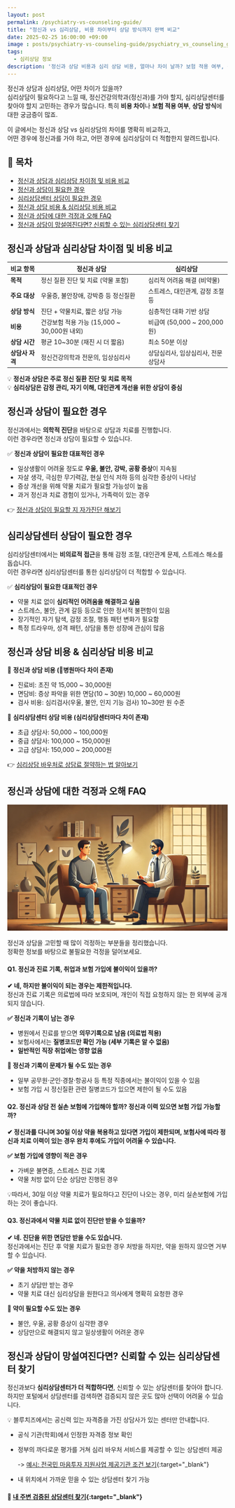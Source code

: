 ```yaml
---
layout: post
permalink: /psychiatry-vs-counseling-guide/
title: "정신과 vs 심리상담, 비용 차이부터 상담 방식까지 완벽 비교"
date: 2025-02-25 16:00:00 +09:00
image : posts/psychiatry-vs-counseling-guide/psychiatry_vs_counseling_guide_thumb.png
tags:
  - 심리상담 정보
description: '정신과 상담 비용과 심리 상담 비용, 얼마나 차이 날까? 보험 적용 여부, 상담 방식 차이를 비교하고 내게 맞는 상담을 선택하세요.'
---
```


정신과 상담과 심리상담, 어떤 차이가 있을까?  
심리상담이 필요하다고 느낄 때, 정신건강의학과(정신과)를 가야 할지, 심리상담센터를 찾아야 할지 고민하는 경우가 많습니다. 특히 **비용 차이**나 **보험 적용 여부**, **상담 방식**에 대한 궁금증이 많죠.

이 글에서는 정신과 상담 vs 심리상담의 차이를 명확히 비교하고,  
어떤 경우에 정신과를 가야 하고, 어떤 경우에 심리상담이 더 적합한지 알려드립니다.

## 📌 목차

- [정신과 상담과 심리상담 차이점 및 비용 비교](#정신과-상담과-심리상담-차이점-및-비용-비교)
- [정신과 상담이 필요한 경우](#정신과-상담이-필요한-경우)
- [심리상담센터 상담이 필요한 경우](#심리상담센터-상담이-필요한-경우)
- [정신과 상담 비용 & 심리상담 비용 비교](#정신과-상담-비용--심리상담-비용-비교)
- [정신과 상담에 대한 걱정과 오해 FAQ](#정신과-상담에-대한-걱정과-오해-faq)
- [정신과 상담이 망설여진다면? 신뢰할 수 있는 심리상담센터 찾기](#정신과-상담이-망설여진다면-신뢰할-수-있는-심리상담센터-찾기)

## 정신과 상담과 심리상담 차이점 및 비용 비교

| 비교 항목      | 정신과 상담                           | 심리상담                    |
| ---------- | -------------------------------- | ----------------------- |
| **목적**     | 정신 질환 진단 및 치료 (약물 포함)            | 심리적 어려움 해결 (비약물)        |
| **주요 대상**  | 우울증, 불안장애, 강박증 등 정신질환            | 스트레스, 대인관계, 감정 조절 등     |
| **상담 방식**  | 진단 + 약물치료, 짧은 상담 가능              | 심층적인 대화 기반 상담           |
| **비용**     | 건강보험 적용 가능 (15,000 ~ 30,000원 내외) | 비급여 (50,000 ~ 200,000원) |
| **상담 시간**  | 평균 10~30분 (재진 시 더 짧음)            | 최소 50분 이상               |
| **상담사 자격** | 정신건강의학과 전문의, 임상심리사               | 상담심리사, 임상심리사, 전문상담사     |

💡 **정신과 상담은 주로 정신 질환 진단 및 치료 목적**  
💡 **심리상담은 감정 관리, 자기 이해, 대인관계 개선을 위한 상담이 중심**

## 정신과 상담이 필요한 경우

정신과에서는 **의학적 진단**을 바탕으로 상담과 치료를 진행합니다.  
이런 경우라면 정신과 상담이 필요할 수 있습니다.

✅ **정신과 상담이 필요한 대표적인 경우**

- 일상생활이 어려울 정도로 **우울, 불안, 강박, 공황 증상**이 지속됨
- 자살 생각, 극심한 무기력감, 현실 인식 저하 등의 심각한 증상이 나타남
- 증상 개선을 위해 약물 치료가 필요할 가능성이 높음
- 과거 정신과 치료 경험이 있거나, 가족력이 있는 경우

👉 [정신과 상담이 필요할 지 자가진단 해보기](https://blog.bluecheese.kr/self-check-counseling-need/)

## 심리상담센터 상담이 필요한 경우

심리상담센터에서는 **비의료적 접근**을 통해 감정 조절, 대인관계 문제, 스트레스 해소를 돕습니다.  
이런 경우라면 심리상담센터를 통한 심리상담이 더 적합할 수 있습니다.

✅ **심리상담이 필요한 대표적인 경우**

- 약물 치료 없이 **심리적인 어려움을 해결하고 싶음**
- 스트레스, 불안, 관계 갈등 등으로 인한 정서적 불편함이 있음
- 장기적인 자기 탐색, 감정 조절, 행동 패턴 변화가 필요함
- 특정 트라우마, 성격 패턴, 상담을 통한 성장에 관심이 많음

## 정신과 상담 비용 & 심리상담 비용 비교

📌 **정신과 상담 비용 (병원마다 차이 존재)**

- 진료비: 초진 약 15,000 ~ 30,000원
- 면담비: 증상 파악을 위한 면담(10 ~ 30분) 10,000 ~ 60,000원
- 검사 비용: 심리검사(우울, 불안, 인지 기능 검사) 10~30만 원 수준

📌 **심리상담센터 상담 비용 (심리상담센터마다 차이 존재)**

- 초급 상담사: 50,000 ~ 100,000원
- 중급 상담사: 100,000 ~ 150,000원
- 고급 상담사: 150,000 ~ 200,000원

👉 [심리상담 바우처로 상담료 절약하는 법 알아보기](https://blog.bluecheese.kr/counseling-cost-guide/) 

## 정신과 상담에 대한 걱정과 오해 FAQ

![정신과 상담의 모습](/images/posts/psychiatry-vs-counseling-guide/psychiatric-counseling-session.webp)

정신과 상담을 고민할 때 많이 걱정하는 부분들을 정리했습니다.  
정확한 정보를 바탕으로 불필요한 걱정을 덜어보세요.

#### Q1. 정신과 진료 기록, 취업과 보험 가입에 불이익이 있을까?

**✔ 네, 하지만 불이익이 되는 경우는 제한적입니다.**  
정신과 진료 기록은 의료법에 따라 보호되며, 개인이 직접 요청하지 않는 한 외부에 공개되지 않습니다.

**✅ 정신과 기록이 남는 경우**

- 병원에서 진료를 받으면 **의무기록으로 남음 (의료법 적용)**
- 보험사에서는 **질병코드만 확인 가능 (세부 기록은 알 수 없음)**
- **일반적인 직장 취업에는 영향 없음**

**🚨 정신과 기록이 문제가 될 수도 있는 경우**

- 일부 공무원·군인·경찰·항공사 등 특정 직종에서는 불이익이 있을 수 있음
- 보험 가입 시 정신질환 관련 질병코드가 있으면 제한이 될 수도 있음

#### Q2. 정신과 상담 전 실손 보험에 가입해야 할까? 정신과 이력 있으면 보험 가입 가능할까?

**✔ 정신과를 다니며 30일 이상 약을 복용하고 있다면 가입이 제한되며, 보험사에 따라 정신과 치료 이력이 있는 경우 완치 후에도 가입이 어려울 수 있습니다.**

**✅ 보험 가입에 영향이 적은 경우**

- 가벼운 불면증, 스트레스 진료 기록
- 약물 처방 없이 단순 상담만 진행된 경우

💡따라서, 30일 이상 약물 치료가 필요하다고 진단이 나오는 경우, 미리 실손보험에 가입하는 것이 좋습니다.

#### Q3. 정신과에서 약물 치료 없이 진단만 받을 수 있을까?

**✔ 네. 진단을 위한 면담만 받을 수도 있습니다.**  
정신과에서는 진단 후 약물 치료가 필요한 경우 처방을 하지만, 약을 원하지 않으면 거부할 수 있습니다.

**✅ 약을 처방하지 않는 경우**

- 초기 상담만 받는 경우
- 약물 치료 대신 심리상담을 원한다고 의사에게 명확히 요청한 경우

**🚨 약이 필요할 수도 있는 경우**

- 불안, 우울, 공황 증상이 심각한 경우
- 상담만으로 해결되지 않고 일상생활이 어려운 경우

## 정신과 상담이 망설여진다면? 신뢰할 수 있는 심리상담센터 찾기

정신과보다 **심리상담센터가 더 적합하다면**, 신뢰할 수 있는 상담센터를 찾아야 합니다.  
하지만 포털에서 상담센터를 검색하면 검증되지 않은 곳도 많아 선택이 어려울 수 있습니다.

💡 블루치즈에서는 공신력 있는 자격증을 가진 상담사가 있는 센터만 안내합니다.

- 공식 기관(학회)에서 인정한 자격증 정보 확인

- 정부의 까다로운 평가를 거쳐 심리 바우처 서비스를 제공할 수 있는 상담센터 제공
  
  -> [예시: 전국민 마음투자 지원사업 제공기관 조건 보기](https://www.mohw.go.kr/board.es?mid=a10503000000&bid=0027&list_no=1481781&act=view&#share){:target="_blank"}

- 내 위치에서 가까운 믿을 수 있는 상담센터 찾기 가능

#### 📌 [내 주변 검증된 상담센터 찾기](https://bluecheese.kr/?utm_source=blog&utm_medium=social&utm_campaign=bluecheese_blog&utm_content=psychiatry_vs_counseling_guide){:target="_blank"}
